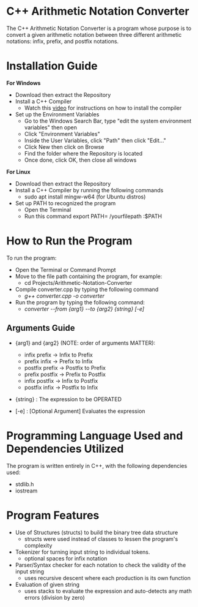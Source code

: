 # C++ Arithmetic Notation Converter

The C++ Arithmetic Notation Converter is a program whose purpose is to convert a given arithmetic notation between three different arithmetic notations: infix, prefix, and postfix notations.

# Installation Guide

**For Windows**
* Download then extract the Repository
* Install a C++ Compiler
    * Watch this [video](https://www.youtube.com/watch?v=oC69vlWofJQ) for instructions on how to install the compiler
* Set up the Environment Variables 
    * Go to the Windows Search Bar, type "edit the system environment variables" then open
    * Click "Environment Variables"
    * Inside the User Variables, click "Path" then click "Edit..."
    * Click New then click on Browse
    * Find the folder where the Repository is located
    * Once done, click OK, then close all windows

**For Linux**
* Download then extract the Repository
* Install a C++ Compiler by running the following commands
    * sudo apt install mingw-w64 (for Ubuntu distros)
* Set up PATH to recognized the program
    * Open the Terminal
    * Run this command
        export PATH= /yourfilepath :$PATH

# How to Run the Program

To run the program:

* Open the Terminal or Command Prompt
* Move to the file path containing the program, for example:
    * cd Projects/Arithmetic-Notation-Converter
* Compile converter.cpp by typing the following command
    * *g++ converter.cpp -o converter*
* Run the program by typing the following command:
    * *converter --from {arg1} --to {arg2} {string} [-e]*

## Arguments Guide
* {arg1} and {arg2} (NOTE: order of arguments MATTER):
    * infix    prefix     -> Infix to Prefix
    * prefix   infix      -> Prefix to Infix
    * postfix  prefix     -> Postfix to Prefix
    * prefix   postfix    -> Prefix to Postfix
    * infix    postfix    -> Infix to Postfix
    * postfix  infix      -> Postfix to Infix

* {string}           : The expression to be OPERATED

* [-e]               : [Optional Argument] Evaluates the expression

# Programming Language Used and Dependencies Utilized

The program is written entirely in C++, with the following dependencies used:
* stdlib.h 
* iostream 

# Program Features

* Use of Structures (structs) to build the binary tree data structure
    * structs were used instead of classes to lessen the program's complexity
* Tokenizer for turning input string to individual tokens. 
    * optional spaces for infix notation
* Parser/Syntax checker for each notation to check the validity of the input string
    * uses recursive descent where each production is its own function
* Evaluation of given string
    * uses stacks to evaluate the expression and auto-detects any math errors (division by zero)